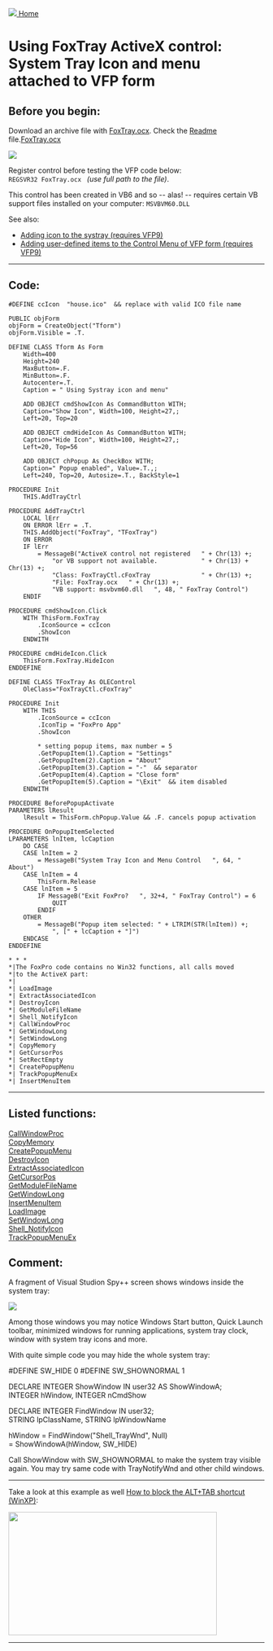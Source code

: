 [<img src="../images/home.png"> Home ](https://github.com/VFPX/Win32API)  

# Using FoxTray ActiveX control: System Tray Icon and menu attached to VFP form

## Before you begin:
Download an archive file with <a href="downloads/FoxTray.zip">FoxTray.ocx</a>. Check the <a href="downloads/FoxTray_Readme.txt" target=_new>Readme</a> file.[FoxTray.ocx](sample_000.md)  

![](../images/trayicon.png)  

Register control before testing the VFP code below:   
<code>REGSVR32 FoxTray.ocx          </code> *(use full path to the file)*.  

This control has been created in VB6 and so -- alas! -- requires certain VB support files installed on your computer: <code>MSVBVM60.DLL</code>  

See also:

* [Adding icon to the systray (requires VFP9) ](sample_235.md)  
* [Adding user-defined items to the Control Menu of VFP form (requires VFP9)](sample_512.md)  

  
***  


## Code:
```foxpro  
#DEFINE ccIcon  "house.ico"  && replace with valid ICO file name

PUBLIC objForm
objForm = CreateObject("Tform")
objForm.Visible = .T.

DEFINE CLASS Tform As Form
	Width=400
	Height=240
	MaxButton=.F.
	MinButton=.F.
	Autocenter=.T.
	Caption = " Using Systray icon and menu"
	
	ADD OBJECT cmdShowIcon As CommandButton WITH;
	Caption="Show Icon", Width=100, Height=27,;
	Left=20, Top=20

	ADD OBJECT cmdHideIcon As CommandButton WITH;
	Caption="Hide Icon", Width=100, Height=27,;
	Left=20, Top=56

	ADD OBJECT chPopup As CheckBox WITH;
	Caption=" Popup enabled", Value=.T.,;
	Left=240, Top=20, Autosize=.T., BackStyle=1

PROCEDURE Init
	THIS.AddTrayCtrl

PROCEDURE AddTrayCtrl
	LOCAL lErr
	ON ERROR lErr = .T.
	THIS.AddObject("FoxTray", "TFoxTray")
	ON ERROR
	IF lErr
		= MessageB("ActiveX control not registered   " + Chr(13) +;
			"or VB support not available.            " + Chr(13) + Chr(13) +;
			"Class: FoxTrayCtl.cFoxTray              " + Chr(13) +;
			"File: FoxTray.ocx   " + Chr(13) +;
			"VB support: msvbvm60.dll   ", 48, " FoxTray Control")
	ENDIF

PROCEDURE cmdShowIcon.Click
	WITH ThisForm.FoxTray
		.IconSource = ccIcon
		.ShowIcon
	ENDWITH

PROCEDURE cmdHideIcon.Click
	ThisForm.FoxTray.HideIcon
ENDDEFINE

DEFINE CLASS TFoxTray As OLEControl
	OleClass="FoxTrayCtl.cFoxTray"

PROCEDURE Init
	WITH THIS
		.IconSource = ccIcon
		.IconTip = "FoxPro App"
		.ShowIcon

		* setting popup items, max number = 5
		.GetPopupItem(1).Caption = "Settings"
		.GetPopupItem(2).Caption = "About"
		.GetPopupItem(3).Caption = "-"  && separator
		.GetPopupItem(4).Caption = "Close form"
		.GetPopupItem(5).Caption = "\Exit"  && item disabled
	ENDWITH

PROCEDURE BeforePopupActivate
PARAMETERS lResult
	lResult = ThisForm.chPopup.Value && .F. cancels popup activation

PROCEDURE OnPopupItemSelected
LPARAMETERS lnItem, lcCaption
	DO CASE
	CASE lnItem = 2
		= MessageB("System Tray Icon and Menu Control   ", 64, " About")
	CASE lnItem = 4
		ThisForm.Release
	CASE lnItem = 5
		IF MessageB("Exit FoxPro?   ", 32+4, " FoxTray Control") = 6
			QUIT
		ENDIF
	OTHER
		= MessageB("Popup item selected: " + LTRIM(STR(lnItem)) +;
			", [" + lcCaption + "]")
	ENDCASE
ENDDEFINE

* * *
*|The FoxPro code contains no Win32 functions, all calls moved
*|to the ActiveX part:
*|
*| LoadImage
*| ExtractAssociatedIcon
*| DestroyIcon
*| GetModuleFileName
*| Shell_NotifyIcon
*| CallWindowProc
*| GetWindowLong
*| SetWindowLong
*| CopyMemory
*| GetCursorPos
*| SetRectEmpty
*| CreatePopupMenu
*| TrackPopupMenuEx
*| InsertMenuItem  
```  
***  


## Listed functions:
[CallWindowProc](../libraries/user32/CallWindowProc.md)  
[CopyMemory](../libraries/kernel32/CopyMemory.md)  
[CreatePopupMenu](../libraries/user32/CreatePopupMenu.md)  
[DestroyIcon](../libraries/user32/DestroyIcon.md)  
[ExtractAssociatedIcon](../libraries/shell32/ExtractAssociatedIcon.md)  
[GetCursorPos](../libraries/user32/GetCursorPos.md)  
[GetModuleFileName](../libraries/kernel32/GetModuleFileName.md)  
[GetWindowLong](../libraries/user32/GetWindowLong.md)  
[InsertMenuItem](../libraries/user32/InsertMenuItem.md)  
[LoadImage](../libraries/user32/LoadImage.md)  
[SetWindowLong](../libraries/user32/SetWindowLong.md)  
[Shell_NotifyIcon](../libraries/shell32/Shell_NotifyIcon.md)  
[TrackPopupMenuEx](../libraries/user32/TrackPopupMenuEx.md)  

## Comment:
A fragment of Visual Studion Spy++ screen shows windows inside the system tray:  
  
<img src="images/Shell_TrayWnd.png" border=0>  
  
Among those windows you may notice Windows Start button, Quick Launch toolbar, minimized windows for running applications, system tray clock, window with system tray icons and more.  
  
With quite simple code you may hide the whole system tray:  
  
<div class=precode>#DEFINE SW_HIDE  0  
#DEFINE SW_SHOWNORMAL 1  
  
DECLARE INTEGER ShowWindow IN user32 AS ShowWindowA;  
	INTEGER hWindow, INTEGER nCmdShow  
  
DECLARE INTEGER FindWindow IN user32;  
	STRING lpClassName, STRING lpWindowName  
  
hWindow = FindWindow("Shell_TrayWnd", Null)  
= ShowWindowA(hWindow, SW_HIDE)  
</div>  
Call ShowWindow with SW_SHOWNORMAL to make the system tray visible again. You may try same code with TrayNotifyWnd and other child windows.  
  
* * *  
Take a look at this example as well <a href="?example=432">How to block the ALT+TAB shortcut (WinXP)</a>:  
  
<a href="?example=432"><img src="images/alttab.png" border=0 width=410 height=242></a>  
  
***  

